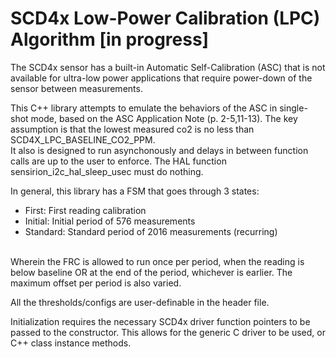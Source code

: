 # SCD4x Low-Power Calibration (LPC) Algorithm [in progress]
The SCD4x sensor has a built-in Automatic Self-Calibration (ASC) that is not available for ultra-low power applications that require power-down of the sensor between measurements.

This C++ library attempts to emulate the behaviors of the ASC in single-shot mode, based on the ASC Application Note (p. 2-5,11-13). The key assumption is that the lowest measured co2 is no less than SCD4X_LPC_BASELINE_CO2_PPM.<br>
It also is designed to run asynchonously and delays in between function calls are up to the user to enforce. The HAL function sensirion_i2c_hal_sleep_usec must do nothing.

In general, this library has a FSM that goes through 3 states:
- First: First reading calibration
- Initial: Initial period of 576 measurements
- Standard: Standard period of 2016 measurements (recurring)

<br> Wherein the FRC is allowed to run once per period, when the reading is below baseline OR at the end of the period, whichever is earlier.
The maximum offset per period is also varied.

All the thresholds/configs are user-definable in the header file.

Initialization requires the necessary SCD4x driver function pointers to be passed to the constructor. This allows for the generic C driver to be used, or C++ class instance methods.


